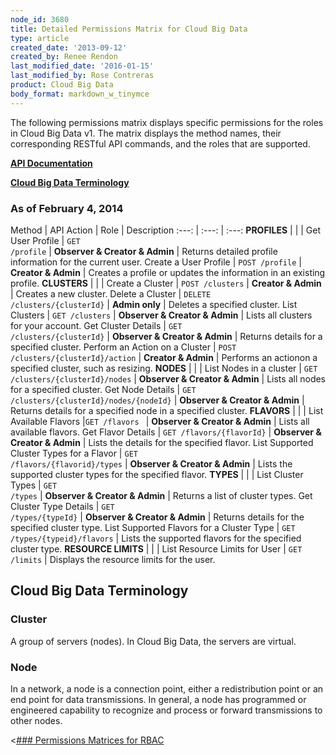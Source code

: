 ```yaml
---
node_id: 3680
title: Detailed Permissions Matrix for Cloud Big Data
type: article
created_date: '2013-09-12'
created_by: Renee Rendon
last_modified_date: '2016-01-15'
last_modified_by: Rose Contreras
product: Cloud Big Data
body_format: markdown_w_tinymce
---
```


The following permissions matrix displays specific permissions for the roles in Cloud Big Data v1. The matrix displays the method names, their corresponding RESTful API commands, and the roles that are supported.

[**API Documentation**](http://docs.rackspace.com/)

[**Cloud Big Data Terminology**](#bigdata)

### As of February 4, 2014

Method | API Action | Role | Description
:---: | :---: | :---:
**PROFILES** | | |
Get User Profile | <code>GET /profile</code> | **Observer & Creator & Admin** | Returns detailed profile information for the current user.
Create a User Profile | <code>POST /profile</code> | **Creator & Admin** | Creates a profile or updates the information in an existing profile.
**CLUSTERS** | | |
Create a Cluster | <code>POST /clusters</code> | **Creator & Admin** | Creates a new cluster.
Delete a Cluster | <code>DELETE /clusters/{clusterId}</code> | **Admin only** | Deletes a specified cluster.
List Clusters | <code>GET /clusters</code> | **Observer & Creator & Admin** | Lists all clusters for your account.
Get Cluster Details | <code>GET /clusters/{clusterId}</code> | **Observer & Creator & Admin** | Returns details for a specified cluster.
Perform an Action on a Cluster | <code>POST /clusters/{clusterId}/action</code> | **Creator & Admin** | Performs an actionon a specified cluster, such as resizing.
**NODES** | | |
List Nodes in a cluster | <code>GET /clusters/{clusterId}/nodes</code> | **Observer & Creator & Admin** | Lists all nodes for a specified cluster.
Get Node Details | <code>GET /clusters/{clusterId}/nodes/{nodeId}</code> | **Observer & Creator & Admin** | Returns details for a specified node in a specified cluster.
**FLAVORS** | | |
List Available Flavors |<code>GET /flavors&nbsp;</code> | **Observer & Creator & Admin** | Lists all available flavors.
Get Flavor Details | <code>GET /flavors/{flavorId}</code> | **Observer & Creator & Admin** | Lists the details for the specified flavor.
List Supported Cluster Types for a Flavor | <code>GET /flavors/{flavorid}/types</code> | **Observer & Creator & Admin** | Lists the supported cluster types for the specified flavor.
**TYPES** | | |
List Cluster Types | <code>GET /types</code> | **Observer & Creator & Admin** | Returns a list of cluster types.
Get Cluster Type Details | <code>GET /types/{typeId}</code> | **Observer & Creator & Admin** | Returns details for the specified cluster type.
List Supported Flavors for a Cluster Type | <code>GET /types/{typeid}/flavors</code> | Lists the supported flavors for the specified cluster type.
**RESOURCE LIMITS** | | |
List Resource Limits for User | <code>GET /limits</code> | Displays the resource limits for the user.

<a id="bigdata" name="bigdata"></a>
## Cloud Big Data Terminology

### Cluster

A group of servers (nodes). In Cloud Big Data, the servers are virtual.

### Node

In a network, a node is a connection point, either a redistribution point or an end point for data transmissions. In general, a node has programmed or engineered capability to recognize and process or forward transmissions to other nodes.

&lt;[### Permissions Matrices for RBAC](/howto/permissions-matrix-for-role-based-access-control-rbac)
